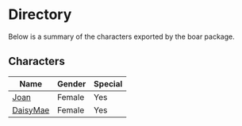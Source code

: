 # Directory
Below is a summary of the characters exported by the boar package.
## Characters
|Name|Gender|Special|
|---|---|---|
|[Joan](./character/boar/joan.go)|Female|Yes|
|[DaisyMae](./character/boar/daisymae.go)|Female|Yes|
